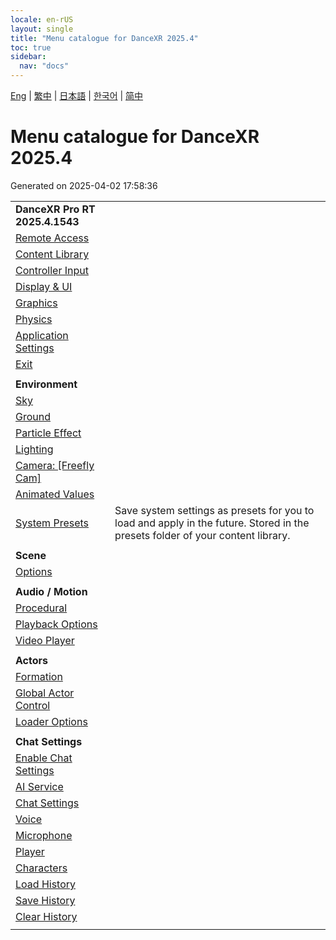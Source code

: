 ```yaml
---
locale: en-rUS
layout: single
title: "Menu catalogue for DanceXR 2025.4"
toc: true
sidebar:
  nav: "docs"
---
```


[Eng](/dancexr/menu/2025.4/menu) | [繁中](/tw/dancexr/menu/2025.4/menu) | [日本語](/jp/dancexr/menu/2025.4/menu) | [한국어](/kr/dancexr/menu/2025.4/menu) | [简中](/zh/dancexr/menu/2025.4/menu)

# Menu catalogue for DanceXR 2025.4

Generated on 2025-04-02 17:58:36

| | |
| :--- | :--- |
| **DanceXR Pro RT 2025.4.1543** |  |
| [Remote Access](system/remote_access) |  | 
| [Content Library](system/library) |  | 
| [Controller Input](system/input_settings) |  | 
| [Display & UI](system/screen) |  | 
| [Graphics](system/graphics) |  | 
| [Physics](system/physics) |  | 
| [Application Settings](system/application_settings) |  | 
| [Exit](system/exit) |  | 
| | |
| **Environment** |  |
| [Sky](scene/sky) |  | 
| [Ground](scene/ground) |  | 
| [Particle Effect](scene/particles) |  | 
| [Lighting](scene/lighting) |  | 
| [Camera: [Freefly Cam]](scene/motion_select) |  | 
| [Animated Values](scene/auto_updates) |  | 
| [System Presets](scene/system_presets) | Save system settings as presets for you to load and apply in the future. Stored in the presets folder of your content library. | 
| | |
| **Scene** |  |
| [Options](stage/scene) |  | 
| | |
| **Audio / Motion** |  |
| [Procedural](motion/procedural) |  | 
| [Playback Options](motion/motion_loader) |  | 
| [Video Player](motion/video_player) |  | 
| | |
| **Actors** |  |
| [Formation](actors/formation) |  | 
| [Global Actor Control](actors/global_actor_control) |  | 
| [Loader Options](actors/loader_options) |  | 
| | |
| **Chat Settings** |  |
| [Enable Chat Settings](chat/enabled) |  | 
| [AI Service](chat/ai_service) |  | 
| [Chat Settings](chat/chat_settings) |  | 
| [Voice](chat/voice) |  | 
| [Microphone](chat/microphone) |  | 
| [Player](chat/chat_player) |  | 
| [Characters](chat/characters) |  | 
| [Load History](chat/load_history) |  | 
| [Save History](chat/save_history) |  | 
| [Clear History](chat/clear_history) |  | 
| | |

